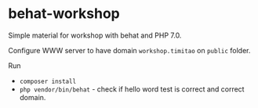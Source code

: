 # behat-workshop
Simple material for workshop with behat and PHP 7.0.

Configure WWW server to have domain ``workshop.timitao`` on ``public`` folder.

Run 

* ``composer install``
* ``php vendor/bin/behat`` - check if hello word test is correct and correct domain.

